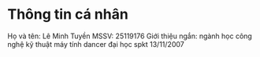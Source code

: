 # Thông tin cá nhân
Họ và tên: Lê Minh Tuyền
MSSV: 25119176
Giới thiệu ngắn: ngành học công nghệ kỹ thuật máy tính
dancer
đại học spkt
13/11/2007
